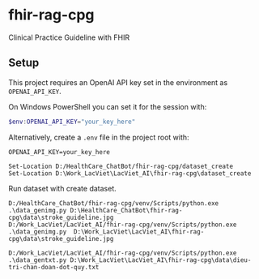 # fhir-rag-cpg
Clinical Practice Guideline with FHIR

## Setup

This project requires an OpenAI API key set in the environment as `OPENAI_API_KEY`.

On Windows PowerShell you can set it for the session with:

```powershell
$env:OPENAI_API_KEY="your_key_here"
```

Alternatively, create a `.env` file in the project root with:

```
OPENAI_API_KEY=your_key_here
```


```
Set-Location D:/HealthCare_ChatBot/fhir-rag-cpg/dataset_create
Set-Location D:\Work_LacViet\LacViet_AI\fhir-rag-cpg\dataset_create
```
Run dataset with create dataset.
```
D:/HealthCare_ChatBot/fhir-rag-cpg/venv/Scripts/python.exe .\data_genimg.py D:\HealthCare_ChatBot\fhir-rag-cpg\data\stroke_guideline.jpg
D:/Work_LacViet/LacViet_AI/fhir-rag-cpg/venv/Scripts/python.exe .\data_genimg.py  D:\Work_LacViet\LacViet_AI\fhir-rag-cpg\data\stroke_guideline.jpg

D:/Work_LacViet/LacViet_AI/fhir-rag-cpg/venv/Scripts/python.exe .\data_gentxt.py D:\Work_LacViet\LacViet_AI\fhir-rag-cpg\data\dieu-tri-chan-doan-dot-quy.txt

```